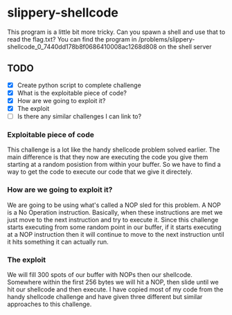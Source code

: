 # slippery-shellcode

This program is a little bit more tricky. Can you spawn a shell and use that to read the flag.txt? You can find the program in /problems/slippery-shellcode_0_7440dd178b8f0686410008ac1268d808 on the shell server

## TODO

- [x] Create python script to complete challenge
- [x] What is the exploitable piece of code?  
- [x] How are we going to exploit it?
- [x] The exploit
- [ ] Is there any similar challenges I can link to?

### Exploitable piece of code

This challenge is a lot like the handy shellcode problem solved earlier. The main difference is that they now are executing the code you give them starting at a random posistion from within your buffer. So we have to find a way to get the code to execute our code that we give it directely.

### How are we going to exploit it?

We are going to be using what's called a NOP sled for this problem. A NOP is a No Operation instruction. Basically, when these instructions are met we just move to the next instruction and try to execute it. Since this challenge starts executing from some random point in our buffer, if it starts executing at a NOP instruction then it will continue to move to the next instruction until it hits something it can actually run.

### The exploit

We will fill 300 spots of our buffer with NOPs then our shellcode. Somewhere within the first 256 bytes we will hit a NOP, then slide until we hit our shellcode and then execute. I have copied most of my code from the handy shellcode challenge and have given three different but similar approaches to this challenge.
